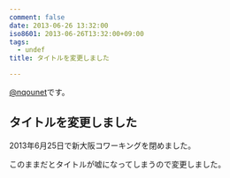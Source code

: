 ```yaml
---
comment: false
date: 2013-06-26 13:32:00
iso8601: 2013-06-26T13:32:00+09:00
tags:
  - undef
title: タイトルを変更しました

---
```


<p><a href="https://twitter.com/nqounet">@nqounet</a>です。</p>

<h2>タイトルを変更しました</h2>

<p>2013年6月25日で新大阪コワーキングを閉めました。</p>

<p>このままだとタイトルが嘘になってしまうので変更しました。</p>
    	